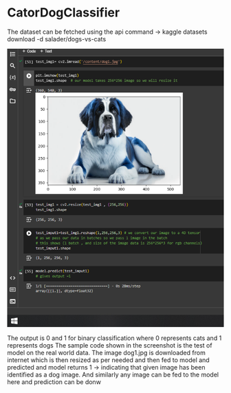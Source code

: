 # CatorDogClassifier

The dataset can be fetched using the api command -> kaggle datasets download -d salader/dogs-vs-cats 

![alt text](https://github.com/Ankit2244/CatorDogClassifier/blob/main/Screenshot.png?raw=true)

The output is 0 and 1 for binary classification where 0 represents cats and 1 represents dogs
The sample code shown in the screenshot is the test of model on the real world data. The image dog1.jpg is downloaded from internet which is then resized as per needed and then fed to model and predicted and model returns 1 -> indicating that given image has been identified as a dog image.
And similarly any image can be fed to the model here and prediction can be donw
